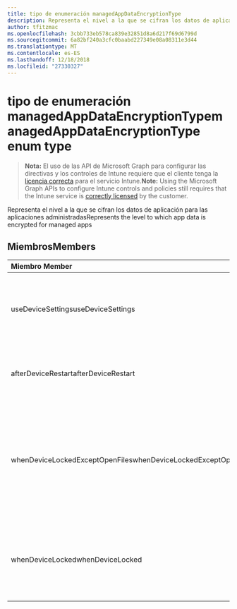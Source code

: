 ```yaml
---
title: tipo de enumeración managedAppDataEncryptionType
description: Representa el nivel a la que se cifran los datos de aplicación para las aplicaciones administradas
author: tfitzmac
ms.openlocfilehash: 3cbb733eb578ca839e32851d8a6d217f69d6799d
ms.sourcegitcommit: 6a82bf240a3cfc0baabd227349e08a08311e3d44
ms.translationtype: MT
ms.contentlocale: es-ES
ms.lasthandoff: 12/18/2018
ms.locfileid: "27330327"
---
```

# <a name="managedappdataencryptiontype-enum-type"></a><span data-ttu-id="aa20b-103">tipo de enumeración managedAppDataEncryptionType</span><span class="sxs-lookup"><span data-stu-id="aa20b-103">managedAppDataEncryptionType enum type</span></span>

> <span data-ttu-id="aa20b-104">**Nota:** El uso de las API de Microsoft Graph para configurar las directivas y los controles de Intune requiere que el cliente tenga la [licencia correcta](https://go.microsoft.com/fwlink/?linkid=839381) para el servicio Intune.</span><span class="sxs-lookup"><span data-stu-id="aa20b-104">**Note:** Using the Microsoft Graph APIs to configure Intune controls and policies still requires that the Intune service is [correctly licensed](https://go.microsoft.com/fwlink/?linkid=839381) by the customer.</span></span>

<span data-ttu-id="aa20b-105">Representa el nivel a la que se cifran los datos de aplicación para las aplicaciones administradas</span><span class="sxs-lookup"><span data-stu-id="aa20b-105">Represents the level to which app data is encrypted for managed apps</span></span>
## <a name="members"></a><span data-ttu-id="aa20b-106">Miembros</span><span class="sxs-lookup"><span data-stu-id="aa20b-106">Members</span></span>
|<span data-ttu-id="aa20b-107">Miembro	</span><span class="sxs-lookup"><span data-stu-id="aa20b-107">Member</span></span>|<span data-ttu-id="aa20b-108">Valor</span><span class="sxs-lookup"><span data-stu-id="aa20b-108">Value</span></span>|<span data-ttu-id="aa20b-109">Descripción</span><span class="sxs-lookup"><span data-stu-id="aa20b-109">Description</span></span>|
|:---|:---|:---|
|<span data-ttu-id="aa20b-110">useDeviceSettings</span><span class="sxs-lookup"><span data-stu-id="aa20b-110">useDeviceSettings</span></span>|<span data-ttu-id="aa20b-111">0</span><span class="sxs-lookup"><span data-stu-id="aa20b-111">0</span></span>|<span data-ttu-id="aa20b-112">Datos de aplicación se cifran en función de la configuración predeterminada en el dispositivo.</span><span class="sxs-lookup"><span data-stu-id="aa20b-112">App data is encrypted based on the default settings on the device.</span></span>|
|<span data-ttu-id="aa20b-113">afterDeviceRestart</span><span class="sxs-lookup"><span data-stu-id="aa20b-113">afterDeviceRestart</span></span>|<span data-ttu-id="aa20b-114">1</span><span class="sxs-lookup"><span data-stu-id="aa20b-114">1</span></span>|<span data-ttu-id="aa20b-115">Datos de aplicación se cifran cuando se reinicia el dispositivo.</span><span class="sxs-lookup"><span data-stu-id="aa20b-115">App data is encrypted when the device is restarted.</span></span>|
|<span data-ttu-id="aa20b-116">whenDeviceLockedExceptOpenFiles</span><span class="sxs-lookup"><span data-stu-id="aa20b-116">whenDeviceLockedExceptOpenFiles</span></span>|<span data-ttu-id="aa20b-117">2</span><span class="sxs-lookup"><span data-stu-id="aa20b-117">2</span></span>|<span data-ttu-id="aa20b-118">Datos de aplicación asociados con esta directiva se cifran cuando el dispositivo está bloqueado, excepto los datos de los archivos que están abiertos</span><span class="sxs-lookup"><span data-stu-id="aa20b-118">App data associated with this policy is encrypted when the device is locked, except data in files that are open</span></span>|
|<span data-ttu-id="aa20b-119">whenDeviceLocked</span><span class="sxs-lookup"><span data-stu-id="aa20b-119">whenDeviceLocked</span></span>|<span data-ttu-id="aa20b-120">3</span><span class="sxs-lookup"><span data-stu-id="aa20b-120">3</span></span>|<span data-ttu-id="aa20b-121">Datos de aplicación asociados con esta directiva se cifran cuando el dispositivo está bloqueado</span><span class="sxs-lookup"><span data-stu-id="aa20b-121">App data associated with this policy is encrypted when the device is locked</span></span>|




